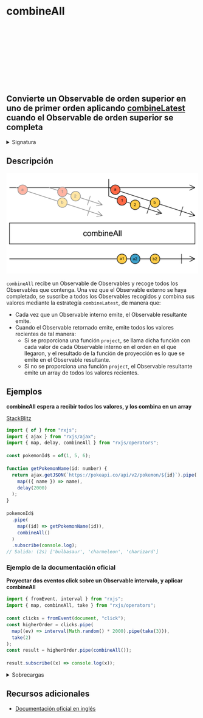 <div class="page-heading">

# combineAll

<a target="_blank" href="https://github.com/ReactiveX/rxjs/blob/master/src/internal/operators/combineAll.ts">
<svg>
  <use xlink:href="/assets/icons/github.svg#github"></use>
</svg>
</a>
</div>

<h2 class="subtitle">Convierte un Observable de orden superior en uno de primer orden aplicando <a href="/operators/combination/combineLatest">combineLatest</a> cuando el Observable de orden superior se completa</h2>

<details>
<summary>Signatura</summary>

### Firma

`combineAll<T, R>(project?: (...values: any[]) => R): OperatorFunction<T, R>`

### Parámetros

<table>
<tr><td>project</td><td>Opcional. El valor por defecto es <code>undefined</code>.
Tipo: <code>(...values: any[]) => R</code>.</td></tr>
</table>

### Retorna

`OperatorFunction<T, R>`

</details>

## Descripción

<img src="assets/images/marble-diagrams/join-creation/combineAll.png" alt="Diagrama de canicas del operador combineAll">

`combineAll` recibe un Observable de Observables y recoge todos los Observables que contenga. Una vez que el Observable externo se haya completado, se suscribe a todos los Observables recogidos y combina sus valores mediante la estrategía `combineLatest`, de manera que:

- Cada vez que un Observable interno emite, el Observable resultante emite.
- Cuando el Observable retornado emite, emite todos los valores recientes de tal manera:
  - Si se proporciona una función `project`, se llama dicha función con cada valor de cada Observable interno en el orden en el que llegaron, y el resultado de la función de proyección es lo que se emite en el Observable resultante.
  - Si no se proporciona una función `project`, el Observable resultante emite un array de todos los valores recientes.

## Ejemplos

**combineAll espera a recibir todos los valores, y los combina en un array**

<a target="_blank" href="https://stackblitz.com/edit/rxjs-combineall-1?file=index.ts">StackBlitz</a>

```javascript
import { of } from "rxjs";
import { ajax } from "rxjs/ajax";
import { map, delay, combineAll } from "rxjs/operators";

const pokemonId$ = of(1, 5, 6);

function getPokemonName(id: number) {
  return ajax.getJSON(`https://pokeapi.co/api/v2/pokemon/${id}`).pipe(
    map(({ name }) => name),
    delay(2000)
  );
}

pokemonId$
  .pipe(
    map((id) => getPokemonName(id)),
    combineAll()
  )
  .subscribe(console.log);
// Salida: (2s) ['bulbasaur', 'charmeleon', 'charizard']
```

### Ejemplo de la documentación oficial

**Proyectar dos eventos click sobre un Observable intervalo, y aplicar combineAll**

```javascript
import { fromEvent, interval } from "rxjs";
import { map, combineAll, take } from "rxjs/operators";

const clicks = fromEvent(document, "click");
const higherOrder = clicks.pipe(
  map((ev) => interval(Math.random() * 2000).pipe(take(3))),
  take(2)
);
const result = higherOrder.pipe(combineAll());

result.subscribe((x) => console.log(x));
```

<details>
<summary>Sobrecargas</summary>
<div class="overload-container">

<div class="overload-section">

### Firma

`combineAll(): OperatorFunction<ObservableInput<T>, T[]>`

### Parámetros

No recibe ningún parámetro.

### Retorna

`OperatorFunction<ObservableInput<T>, T[]>`

</div>

<div class="overload-section">

### Firma

`combineAll(): OperatorFunction<any, T[]>`

### Parámetros

No recibe ningún parámetro.

### Retorna

`OperatorFunction<any, T[]>`

</div>

<div class="overload-section">

### Firma

`combineAll(project: (...values: T[]) => R): OperatorFunction<ObservableInput<T>, R>`

### Parámetros

<table>
<tr><td>project</td><td>Tipo: <code>(...values: T[]) => R</code>.</td></tr>
</table>

### Retorna

`OperatorFunction<ObservableInput<T>, R>`

</div>

<div class="overload-section">

### Firma

`combineAll(project: (...values: any[]) => R): OperatorFunction<any, R>`

### Parámetros

<table>
<tr><td>project</td><td>Tipo: <code>(...values: any[]) => R</code>.</td></tr>
</table>

### Retorna

`OperatorFunction<any, R>`

</div>
</div>
</details>

## Recursos adicionales

- <a target="_blank" href="https://rxjs.dev/api/operators/combineAll">Documentación oficial en inglés</a>
